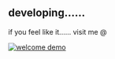 ## developing......
if you feel like it...... visit me @


[![welcome demo](https://raw.githubusercontent.com/OssieLin/OssieLin.github.io/main/welome_page.gif)](https://OssieLin.github.io)

